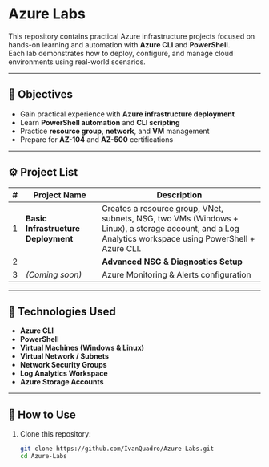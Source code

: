 # Azure Labs

This repository contains practical Azure infrastructure projects focused on hands-on learning and automation with **Azure CLI** and **PowerShell**.  
Each lab demonstrates how to deploy, configure, and manage cloud environments using real-world scenarios.

---

## 📘 Objectives
- Gain practical experience with **Azure infrastructure deployment**
- Learn **PowerShell automation** and **CLI scripting**
- Practice **resource group**, **network**, and **VM** management
- Prepare for **AZ-104** and **AZ-500** certifications

---

## ⚙️ Project List

| # | Project Name | Description |
|---|---------------|-------------|
| 1 | **Basic Infrastructure Deployment** | Creates a resource group, VNet, subnets, NSG, two VMs (Windows + Linux), a storage account, and a Log Analytics workspace using PowerShell + Azure CLI. |
| 2 || **Advanced NSG & Diagnostics Setup** | Adds Application Security Groups (ASGs), advanced NSG rules (HTTP, HTTPS, RDP, SSH), Flow Logs, and Diagnostic Settings integrated with Log Analytics for traffic monitoring and analysis. |
| 3 | *(Coming soon)* | Azure Monitoring & Alerts configuration |

---

## 🧩 Technologies Used
- **Azure CLI**
- **PowerShell**
- **Virtual Machines (Windows & Linux)**
- **Virtual Network / Subnets**
- **Network Security Groups**
- **Log Analytics Workspace**
- **Azure Storage Accounts**

---

## 🚀 How to Use
1. Clone this repository:
   ```bash
   git clone https://github.com/IvanQuadro/Azure-Labs.git
   cd Azure-Labs
